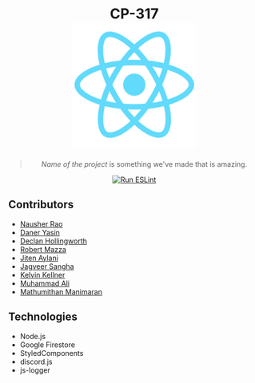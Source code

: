 <h1 align="center">
  CP-317
  <br>
  <a href=""><img src="public/logo512.png" width="250"/></a>
</h1>

<blockquote align="center">
  <em>Name of the project</em> is something we've made that is amazing.
</blockquote>

<div align="center">
<p><a href="https://github.com/SherRao/CP-317/actions/workflows/eslint.yml"><img src="https://github.com/SherRao/CP-317/actions/workflows/eslint.yml/badge.svg" alt="Run ESLint"></a></p>
</div>




## Contributors

- [Nausher Rao](https://www.github.com/sherrao)<br>
- [Daner Yasin](https://github.com/danerkestey)<br>
- [Declan Hollingworth](https://github.com/wowitsdeclan)<br>
- [Robert Mazza](https://github.com/Robert336)<br>
- [Jiten Aylani](https://github.com/aylanij)<br>
- [Jagveer Sangha](https://github.com/Jagveer-Sangha)<br>
- [Kelvin Kellner](https://github.com/kelvinkellner)<br>
- [Muhammad Ali](https://github.com/zancrash)<br>
- [Mathumithan Manimaran](https://www.github.com/MattDank)<br>

## Technologies

- Node.js
- Google Firestore
- StyledComponents
- discord.js
- js-logger
